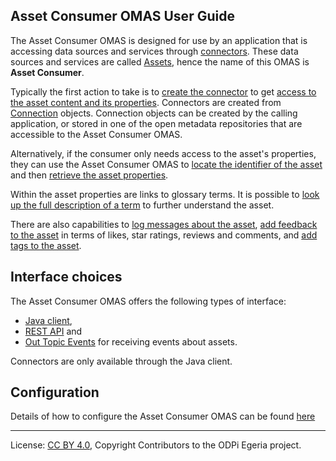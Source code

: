 <!-- SPDX-License-Identifier: CC-BY-4.0 -->
<!-- Copyright Contributors to the ODPi Egeria project. -->


## Asset Consumer OMAS User Guide

The Asset Consumer OMAS is designed for use by an application that is accessing data sources and services through
[connectors](../../../../frameworks/open-connector-framework/docs/concepts/connector.md).
These data sources and services are called [Assets](../../../docs/concepts/assets),
hence the name of this OMAS is **Asset Consumer**.

Typically the first action to take is to
[create the connector](../scenarios/creating-a-connector.md) to 
get [access to the asset content and its properties](../scenarios/working-with-connectors.md).
Connectors are created from
[Connection](../../../../frameworks/open-connector-framework/docs/concepts/connection.md)
objects.
Connection objects can be created by the calling application, or stored
in one of the open metadata repositories that are accessible to the Asset Consumer OMAS.

Alternatively, if the consumer only needs access to the asset's properties, they can use the
Asset Consumer OMAS to
[locate the identifier of the asset](../scenarios/locating-the-connected-asset.md)
and then [retrieve the asset properties](../scenarios/retrieving-asset-properties.md).

Within the asset properties are links to glossary terms.
It is possible to
[look up the full description of a term](../scenarios/looking-up-meanings-of-terms.md)
to further understand the asset.

There are also capabilities to 
[log messages about the asset](../scenarios/logging-messages-about-an-asset.md),
[add feedback to the asset](../scenarios/adding-feedback-to-an-asset.md)
in terms of likes, star ratings, reviews and comments,
and [add tags to the asset](../scenarios/tagging-an-asset.md).

## Interface choices

The Asset Consumer OMAS offers the following types of interface:

* [Java client](../../asset-consumer-client/docs/user/java-client), 
* [REST API](../../asset-consumer-client/docs/user) and 
* [Out Topic Events](../../asset-consumer-client/docs/user/java-events) for receiving events about assets.

Connectors are only available through the Java client.

## Configuration

Details of how to configure the Asset Consumer OMAS can be found [here](../../asset-consumer-server/docs/configuration)

----
License: [CC BY 4.0](https://creativecommons.org/licenses/by/4.0/),
Copyright Contributors to the ODPi Egeria project.